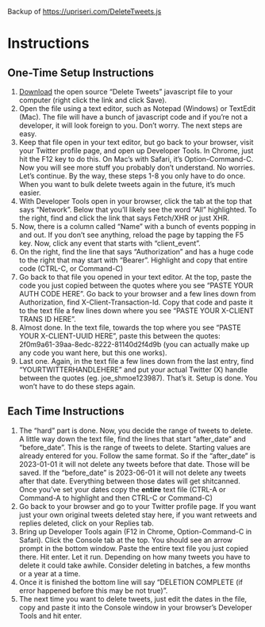 Backup of https://upriseri.com/DeleteTweets.js

# Instructions

## One-Time Setup Instructions

1. [Download](../../raw/refs/heads/main/DeleteTweets.js) the open source “Delete Tweets” javascript file to your computer (right click the link and click Save).
2. Open the file using a text editor, such as Notepad (Windows) or TextEdit (Mac). The file will have a bunch of javascript code and if you’re not a developer, it will look foreign to you. Don’t worry. The next steps are easy.
3. Keep that file open in your text editor, but go back to your browser, visit your Twitter profile page, and open up Developer Tools. In Chrome, just hit the F12 key to do this. On Mac’s with Safari, it’s Option-Command-C. Now you will see more stuff you probably don’t understand. No worries. Let’s continue. By the way, these steps 1-8 you only have to do once. When you want to bulk delete tweets again in the future, it’s much easier.
4. With Developer Tools open in your browser, click the tab at the top that says “Network”. Below that you’ll likely see the word “All” highlighted. To the right, find and click the link that says Fetch/XHR or just XHR.
5. Now, there is a column called “Name” with a bunch of events popping in and out. If you don’t see anything, reload the page by tapping the F5 key. Now, click any event that starts with “client_event”.
6. On the right, find the line that says “Authorization” and has a huge code to the right that may start with “Bearer”. Highlight and copy that entire code (CTRL-C, or Command-C)
7. Go back to that file you opened in your text editor. At the top, paste the code you just copied between the quotes where you see “PASTE YOUR AUTH CODE HERE”. Go back to your browser and a few lines down from Authorization, find X-Client-Transaction-Id. Copy that code and paste it to the text file a few lines down where you see “PASTE YOUR X-CLIENT TRANS ID HERE”.
8. Almost done. In the text file, towards the top where you see “PASTE YOUR X-CLIENT-UUID HERE”, paste this between the quotes: 2f0m9a61-39aa-8edc-8222-81140d2f4d9b (you can actually make up any code you want here, but this one works).
9. Last one. Again, in the text file a few lines down from the last entry, find “YOURTWITTERHANDLEHERE” and put your actual Twitter (X) handle between the quotes (eg. joe_shmoe123987). That’s it. Setup is done. You won’t have to do these steps again.

## Each Time Instructions

1. The “hard” part is done. Now, you decide the range of tweets to delete. A little way down the text file, find the lines that start “after_date” and “before_date”. This is the range of tweets to delete. Starting values are already entered for you. Follow the same format. So if the “after_date” is 2023-01-01 it will not delete any tweets before that date. Those will be saved. If the “before_date” is 2023-06-01 it will not delete any tweets after that date. Everything between those dates will get shitcanned. Once you’ve set your dates copy the **entire** text file (CTRL-A or Command-A to highlight and then CTRL-C or Command-C)
2. Go back to your browser and go to your Twitter profile page. If you want just your own original tweets deleted stay here, if you want retweets and replies deleted, click on your Replies tab.
3. Bring up Developer Tools again (F12 in Chrome, Option-Command-C in Safari). Click the Console tab at the top. You should see an arrow prompt in the bottom window. Paste the entire text file you just copied there. Hit enter. Let it run. Depending on how many tweets you have to delete it could take awhile. Consider deleting in batches, a few months or a year at a time.
4. Once it is finished the bottom line will say “DELETION COMPLETE (if error happened before this may be not true)”.
5. The next time you want to delete tweets, just edit the dates in the file, copy and paste it into the Console window in your browser’s Developer Tools and hit enter.
